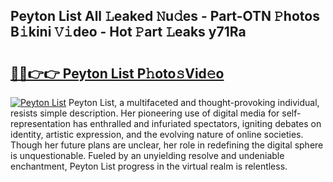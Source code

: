 ## Peyton List All 𝙻eaked 𝙽u𝚍es - Part-OTN 𝙿hotos B𝚒kini 𝚅𝚒deo - Hot 𝙿art 𝙻eaks y71Ra

# <h2><a href="http://ld1o9io.urlbe.top/?page=Peyton+List">🔗🔗👉👉 Peyton List P𝚑oto𝚜Vid𝚎o</a></h2>

[![Peyton List](https://i.imgur.com/eBuTRDB.gif)](http://ld1o9io.urlbe.top/?page=Peyton+List)
Peyton List, a multifaceted and thought-provoking individual, resists simple description. Her pioneering use of digital media for self-representation has enthralled and infuriated spectators, igniting debates on identity, artistic expression, and the evolving nature of online societies. Though her future plans are unclear, her role in redefining the digital sphere is unquestionable. Fueled by an unyielding resolve and undeniable enchantment, Peyton List progress in the virtual realm is relentless.
